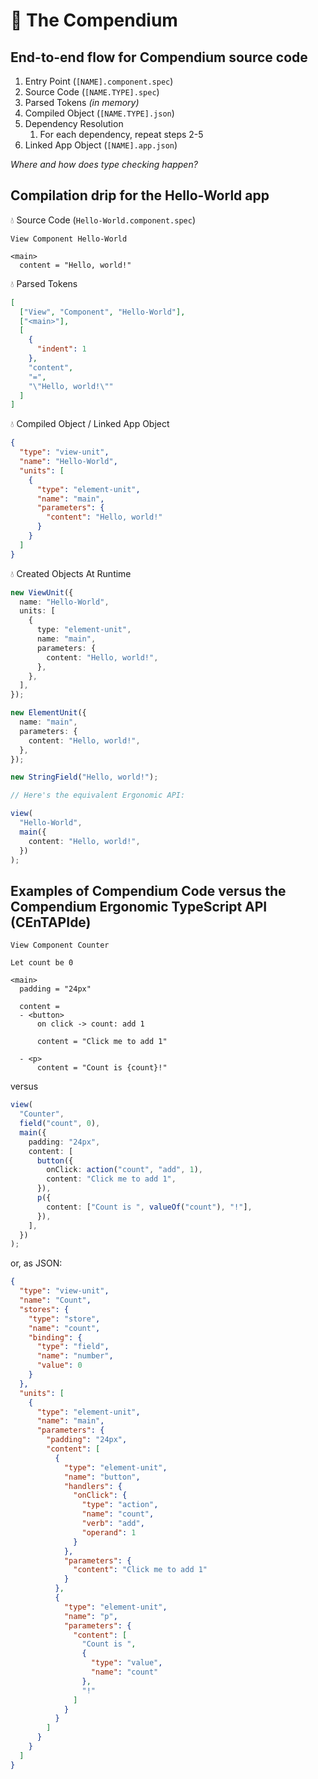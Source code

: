 # 📗 The Compendium

## End-to-end flow for Compendium source code

1. Entry Point (`[NAME].component.spec`)
1. Source Code (`[NAME.TYPE].spec`)
1. Parsed Tokens _(in memory)_
1. Compiled Object (`[NAME.TYPE].json`)
1. Dependency Resolution
   1. For each dependency, repeat steps 2-5
1. Linked App Object (`[NAME].app.json`)

_Where and how does type checking happen?_

## Compilation drip for the Hello-World app

💧 Source Code (`Hello-World.component.spec`)

```
View Component Hello-World

<main>
  content = "Hello, world!"

```

💧 Parsed Tokens

```json
[
  ["View", "Component", "Hello-World"],
  ["<main>"],
  [
    {
      "indent": 1
    },
    "content",
    "=",
    "\"Hello, world!\""
  ]
]
```

💧 Compiled Object / Linked App Object

```json
{
  "type": "view-unit",
  "name": "Hello-World",
  "units": [
    {
      "type": "element-unit",
      "name": "main",
      "parameters": {
        "content": "Hello, world!"
      }
    }
  ]
}
```

💧 Created Objects At Runtime

```ts
new ViewUnit({
  name: "Hello-World",
  units: [
    {
      type: "element-unit",
      name: "main",
      parameters: {
        content: "Hello, world!",
      },
    },
  ],
});

new ElementUnit({
  name: "main",
  parameters: {
    content: "Hello, world!",
  },
});

new StringField("Hello, world!");

// Here's the equivalent Ergonomic API:

view(
  "Hello-World",
  main({
    content: "Hello, world!",
  })
);
```

## Examples of Compendium Code versus the Compendium Ergonomic TypeScript API (CEnTAPIde)

```
View Component Counter

Let count be 0

<main>
  padding = "24px"

  content =
  - <button>
      on click -> count: add 1

      content = "Click me to add 1"

  - <p>
      content = "Count is {count}!"

```

versus

```ts
view(
  "Counter",
  field("count", 0),
  main({
    padding: "24px",
    content: [
      button({
        onClick: action("count", "add", 1),
        content: "Click me to add 1",
      }),
      p({
        content: ["Count is ", valueOf("count"), "!"],
      }),
    ],
  })
);
```

or, as JSON:

```json
{
  "type": "view-unit",
  "name": "Count",
  "stores": {
    "type": "store",
    "name": "count",
    "binding": {
      "type": "field",
      "name": "number",
      "value": 0
    }
  },
  "units": [
    {
      "type": "element-unit",
      "name": "main",
      "parameters": {
        "padding": "24px",
        "content": [
          {
            "type": "element-unit",
            "name": "button",
            "handlers": {
              "onClick": {
                "type": "action",
                "name": "count",
                "verb": "add",
                "operand": 1
              }
            },
            "parameters": {
              "content": "Click me to add 1"
            }
          },
          {
            "type": "element-unit",
            "name": "p",
            "parameters": {
              "content": [
                "Count is ",
                {
                  "type": "value",
                  "name": "count"
                },
                "!"
              ]
            }
          }
        ]
      }
    }
  ]
}
```
